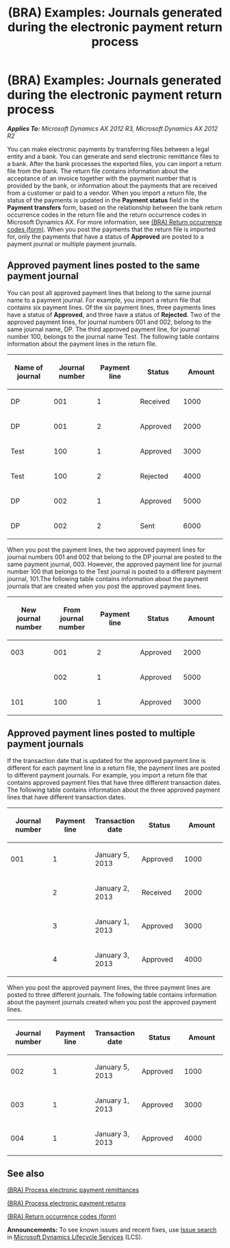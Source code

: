 ﻿---
title: '(BRA) Examples: Journals generated during the electronic payment return process'
TOCTitle: '(BRA) Examples: Journals generated during the electronic payment return process'
ms:assetid: 1498434d-1540-4e1b-bcbd-d1319f8af656
ms:mtpsurl: https://technet.microsoft.com/en-us/library/JJ730964(v=AX.60)
ms:contentKeyID: 49675194
ms.date: 04/18/2014
mtps_version: v=AX.60
f1_keywords:
- payment journal
- electronic payment
- return file
---

# (BRA) Examples: Journals generated during the electronic payment return process 


_**Applies To:** Microsoft Dynamics AX 2012 R3, Microsoft Dynamics AX 2012 R2_

You can make electronic payments by transferring files between a legal entity and a bank. You can generate and send electronic remittance files to a bank. After the bank processes the exported files, you can import a return file from the bank. The return file contains information about the acceptance of an invoice together with the payment number that is provided by the bank, or information about the payments that are received from a customer or paid to a vendor. When you import a return file, the status of the payments is updated in the **Payment status** field in the **Payment transfers** form, based on the relationship between the bank return occurrence codes in the return file and the return occurrence codes in Microsoft Dynamics AX. For more information, see [(BRA) Return occurrence codes (form)](https://technet.microsoft.com/en-us/library/jj730966\(v=ax.60\)). When you post the payments that the return file is imported for, only the payments that have a status of **Approved** are posted to a payment journal or multiple payment journals.

## Approved payment lines posted to the same payment journal

You can post all approved payment lines that belong to the same journal name to a payment journal. For example, you import a return file that contains six payment lines. Of the six payment lines, three payments lines have a status of **Approved**, and three have a status of **Rejected**. Two of the approved payment lines, for journal numbers 001 and 002, belong to the same journal name, DP. The third approved payment line, for journal number 100, belongs to the journal name Test. The following table contains information about the payment lines in the return file.

<table>
<colgroup>
<col style="width: 20%" />
<col style="width: 20%" />
<col style="width: 20%" />
<col style="width: 20%" />
<col style="width: 20%" />
</colgroup>
<thead>
<tr class="header">
<th><p>Name of journal</p></th>
<th><p>Journal number</p></th>
<th><p>Payment line</p></th>
<th><p>Status</p></th>
<th><p>Amount</p></th>
</tr>
</thead>
<tbody>
<tr class="odd">
<td><p>DP</p></td>
<td><p>001</p></td>
<td><p>1</p></td>
<td><p>Received</p></td>
<td><p>1000</p></td>
</tr>
<tr class="even">
<td><p>DP</p></td>
<td><p>001</p></td>
<td><p>2</p></td>
<td><p>Approved</p></td>
<td><p>2000</p></td>
</tr>
<tr class="odd">
<td><p>Test</p></td>
<td><p>100</p></td>
<td><p>1</p></td>
<td><p>Approved</p></td>
<td><p>3000</p></td>
</tr>
<tr class="even">
<td><p>Test</p></td>
<td><p>100</p></td>
<td><p>2</p></td>
<td><p>Rejected</p></td>
<td><p>4000</p></td>
</tr>
<tr class="odd">
<td><p>DP</p></td>
<td><p>002</p></td>
<td><p>1</p></td>
<td><p>Approved</p></td>
<td><p>5000</p></td>
</tr>
<tr class="even">
<td><p>DP</p></td>
<td><p>002</p></td>
<td><p>2</p></td>
<td><p>Sent</p></td>
<td><p>6000</p></td>
</tr>
</tbody>
</table>


When you post the payment lines, the two approved payment lines for journal numbers 001 and 002 that belong to the DP journal are posted to the same payment journal, 003. However, the approved payment line for journal number 100 that belongs to the Test journal is posted to a different payment journal, 101.The following table contains information about the payment journals that are created when you post the approved payment lines.

<table>
<colgroup>
<col style="width: 20%" />
<col style="width: 20%" />
<col style="width: 20%" />
<col style="width: 20%" />
<col style="width: 20%" />
</colgroup>
<thead>
<tr class="header">
<th><p>New journal number</p></th>
<th><p>From journal number</p></th>
<th><p>Payment line</p></th>
<th><p>Status</p></th>
<th><p>Amount</p></th>
</tr>
</thead>
<tbody>
<tr class="odd">
<td><p>003</p></td>
<td><p>001</p></td>
<td><p>2</p></td>
<td><p>Approved</p></td>
<td><p>2000</p></td>
</tr>
<tr class="even">
<td><p></p></td>
<td><p>002</p></td>
<td><p>1</p></td>
<td><p>Approved</p></td>
<td><p>5000</p></td>
</tr>
<tr class="odd">
<td><p>101</p></td>
<td><p>100</p></td>
<td><p>1</p></td>
<td><p>Approved</p></td>
<td><p>3000</p></td>
</tr>
</tbody>
</table>


## Approved payment lines posted to multiple payment journals

If the transaction date that is updated for the approved payment line is different for each payment line in a return file, the payment lines are posted to different payment journals. For example, you import a return file that contains approved payment files that have three different transaction dates. The following table contains information about the three approved payment lines that have different transaction dates.

<table>
<colgroup>
<col style="width: 20%" />
<col style="width: 20%" />
<col style="width: 20%" />
<col style="width: 20%" />
<col style="width: 20%" />
</colgroup>
<thead>
<tr class="header">
<th><p>Journal number</p></th>
<th><p>Payment line</p></th>
<th><p>Transaction date</p></th>
<th><p>Status</p></th>
<th><p>Amount</p></th>
</tr>
</thead>
<tbody>
<tr class="odd">
<td><p>001</p></td>
<td><p>1</p></td>
<td><p>January 5, 2013</p></td>
<td><p>Approved</p></td>
<td><p>1000</p></td>
</tr>
<tr class="even">
<td><p></p></td>
<td><p>2</p></td>
<td><p>January 2, 2013</p></td>
<td><p>Received</p></td>
<td><p>2000</p></td>
</tr>
<tr class="odd">
<td><p></p></td>
<td><p>3</p></td>
<td><p>January 1, 2013</p></td>
<td><p>Approved</p></td>
<td><p>3000</p></td>
</tr>
<tr class="even">
<td><p></p></td>
<td><p>4</p></td>
<td><p>January 3, 2013</p></td>
<td><p>Approved</p></td>
<td><p>4000</p></td>
</tr>
</tbody>
</table>


When you post the approved payment lines, the three payment lines are posted to three different journals. The following table contains information about the payment journals created when you post the approved payment lines.

<table>
<colgroup>
<col style="width: 20%" />
<col style="width: 20%" />
<col style="width: 20%" />
<col style="width: 20%" />
<col style="width: 20%" />
</colgroup>
<thead>
<tr class="header">
<th><p>Journal number</p></th>
<th><p>Payment line</p></th>
<th><p>Transaction date</p></th>
<th><p>Status</p></th>
<th><p>Amount</p></th>
</tr>
</thead>
<tbody>
<tr class="odd">
<td><p>002</p></td>
<td><p>1</p></td>
<td><p>January 5, 2013</p></td>
<td><p>Approved</p></td>
<td><p>1000</p></td>
</tr>
<tr class="even">
<td><p>003</p></td>
<td><p>1</p></td>
<td><p>January 1, 2013</p></td>
<td><p>Approved</p></td>
<td><p>3000</p></td>
</tr>
<tr class="odd">
<td><p>004</p></td>
<td><p>1</p></td>
<td><p>January 3, 2013</p></td>
<td><p>Approved</p></td>
<td><p>4000</p></td>
</tr>
</tbody>
</table>


## See also

[(BRA) Process electronic payment remittances](bra-process-electronic-payment-remittances.md)

[(BRA) Process electronic payment returns](bra-process-electronic-payment-returns.md)

[(BRA) Return occurrence codes (form)](https://technet.microsoft.com/en-us/library/jj730966\(v=ax.60\))

  
**Announcements:** To see known issues and recent fixes, use [Issue search](http://go.microsoft.com/fwlink/?linkid=389258) in [Microsoft Dynamics Lifecycle Services](http://go.microsoft.com/fwlink/?linkid=306505) (LCS).

